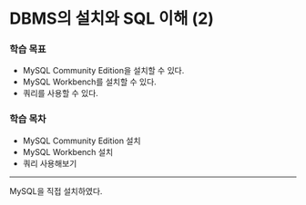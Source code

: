 # **DBMS의 설치와 SQL 이해 (2)**
### 학습 목표
* MySQL Community Edition을 설치할 수 있다.
* MySQL Workbench를 설치할 수 있다.
* 쿼리를 사용할 수 있다.
### 학습 목차
* MySQL Community Edition 설치
* MySQL Workbench 설치
* 쿼리 사용해보기
***
MySQL을 직접 설치하였다.
